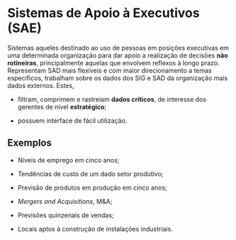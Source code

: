 # Sistemas de Apoio à Executivos (SAE)

Sistemas aqueles destinado ao uso de pessoas em posições executivas em uma determinada organização para dar apoio a realização de decisões **não rotineiras**, principalmente aquelas que envolvem reflexos à longo prazo. Representam SAD mais flexíveis e com maior direcionamento a temas específicos, trabalham sobre os dados dos SIG e SAD da organização mais dados externos. Estes,

- filtram, comprimem e rastreiam **dados críticos**, de interesse dos gerentes de nível **estratégico**;

- possuem interface de fácil utilização.

## Exemplos

- Níveis de emprego em cinco anos;

- Tendências de custo de um dado setor produtivo;

- Previsão de produtos em produção em cinco anos;

- *Mergers and Acquisitions*, M&A;

- Previsões quinzenais de vendas;

- Locais aptos à construção de instalações industriais.